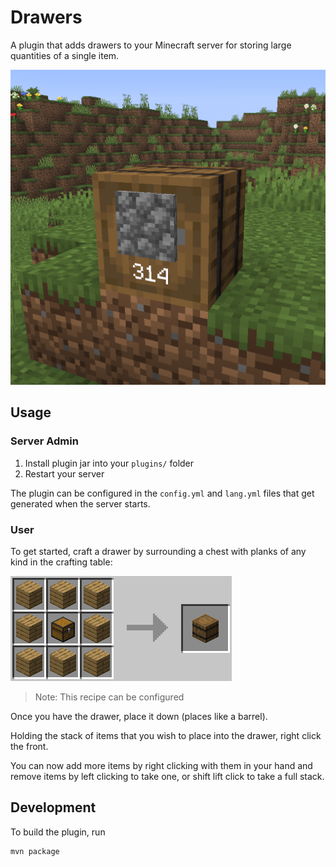# Drawers

A plugin that adds drawers to your Minecraft server for storing large
quantities of a single item.

![Drawer holding 314 cobblestone](https://raw.githubusercontent.com/funnyboy-roks/drawers/refs/heads/main/img/screenshot.png)

## Usage

### Server Admin

1. Install plugin jar into your `plugins/` folder
2. Restart your server

The plugin can be configured in the `config.yml` and `lang.yml` files
that get generated when the server starts.

### User

To get started, craft a drawer by surrounding a chest with planks of any
kind in the crafting table:

![Crafting recipe](https://raw.githubusercontent.com/funnyboy-roks/drawers/refs/heads/main/img/recipe.gif)

> Note: This recipe can be configured

Once you have the drawer, place it down (places like a barrel).

Holding the stack of items that you wish to place into the drawer, right
click the front.

You can now add more items by right clicking with them in your hand and
remove items by left clicking to take one, or shift lift click to take a
full stack.

<!-- MODRINTH_EXCLUDE_START -->

## Development

To build the plugin, run

```sh
mvn package
```

<!-- MODRINTH_EXCLUDE_END -->
